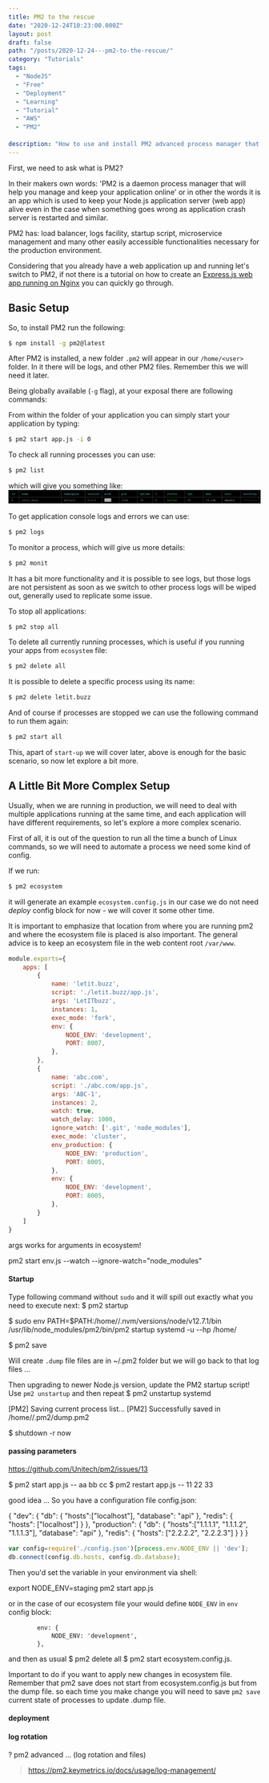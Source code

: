 ```yaml
---
title: PM2 to the rescue
date: "2020-12-24T10:23:00.000Z"
layout: post
draft: false
path: "/posts/2020-12-24---pm2-to-the-rescue/"
category: "Tutorials"
tags:
  - "NodeJS"
  - "Free"
  - "Deployment"
  - "Learning"
  - "Tutorial"
  - "AWS"
  - "PM2"

description: "How to use and install PM2 advanced process manager that can keeps alive your application in case of crash."
---
```


First, we need to ask what is PM2? 

In their makers own words: 'PM2 is a daemon process manager that will help you manage and keep your application online' or in other the words it is an app which is used to keep your Node.js application server (web app) alive even in the case when something goes wrong as application crash server is restarted and similar. 

PM2 has: load balancer, logs facility, startup script, microservice management and many other easily accessible functionalities necessary for the production environment.

Considering that you already have a web application up and running let's switch to PM2, if not there is a tutorial on how to create an [Express.js web app running on Nginx](/posts/2020-11-19---expressjs-web-app-running-on-nginx/) you can quickly go through.

## Basic Setup 

So, to install PM2 run the following:

```bash
$ npm install -g pm2@latest
```

[comment]: # (+ pm2@4.5.1 > added 198 packages from 195 contributors in 5.628s)

After PM2 is installed, a new folder `.pm2` will appear in our `/home/<user>` folder. In it there will be logs, and other PM2 files. Remember this we will need it later. 

Being globally available (`-g` flag), at your exposal there are following commands:

From within the folder of your application you can simply start your application by typing: 
```bash
$ pm2 start app.js -i 0
```

To check all running processes you can use:
```bash
$ pm2 list
```
which will give you something like:
![Process list](./1.jpg)

To get application console logs and errors we can use:
```bash
$ pm2 logs
```

To monitor a process, which will give us more details:
```bash
$ pm2 monit
```
It has a bit more functionality and it is possible to see logs, but those logs are not persistent as soon as we switch to other process logs will be wiped out, generally used to replicate some issue. 


To stop all applications:
```bash
$ pm2 stop all
```

To delete all currently running processes, which is useful if you running your apps from `ecosystem` file:
```bash
$ pm2 delete all
```

It is possible to delete a specific process using its name:
```bash
$ pm2 delete letit.buzz
```

And of course if processes are stopped we can use the following command to run them again:
```bash
$ pm2 start all
```

This, apart of `start-up` we will cover later, above is enough for the basic scenario, so now let explore a bit more.  


## A Little Bit More Complex Setup
Usually, when we are running in production, we will need to deal with multiple applications running at the same time, and each application will have different requirements, so let's explore a more complex scenario. 

First of all, it is out of the question to run all the time a bunch of Linux commands, so we will need to automate a process we need some kind of config. 


If we run:
```bash
$ pm2 ecosystem 
```
it will generate an example `ecosystem.config.js` in our case we do not need *deploy* config block for now - we will cover it some other time. 

It is important to emphasize that location from where you are running pm2 and where the ecosystem file is placed is also important. The general advice is to keep an ecosystem file in the web content root `/var/www`.


```js
module.exports={
    apps: [
        {
            name: 'letit.buzz',
            script: './letit.buzz/app.js',
            args: 'LetITbuzz',
            instances: 1,
            exec_mode: 'fork',
            env: {
                NODE_ENV: 'development',
                PORT: 8007,
            },
        },
        {
            name: 'abc.com',
            script: './abc.com/app.js',
            args: 'ABC-1',
            instances: 2,
            watch: true,
            watch_delay: 1000,
            ignore_watch: ['.git', 'node_modules'],
            exec_mode: 'cluster',
            env_production: {
                NODE_ENV: 'production',
                PORT: 8005,
            },
            env: {
                NODE_ENV: 'development',
                PORT: 8005,
            },
        }
    ]
}
```


args works for arguments in ecosystem!

pm2 start env.js --watch --ignore-watch="node_modules"





#### Startup
Type following command without `sudo` and it will spill out exactly what you need to execute next: 
$ pm2 startup

$ sudo env PATH=$PATH:/home/<user>/.nvm/versions/node/v12.7.1/bin /usr/lib/node_modules/pm2/bin/pm2 startup systemd -u <user> --hp /home/<user>


$ pm2 save

Will create `.dump` file 
files are in ~/.pm2 folder but we will go back to that log files ...

Then upgrading to newer Node.js version, update the PM2 startup script! Use `pm2 unstartup` and then repeat
$ pm2 unstartup systemd

[PM2] Saving current process list...
[PM2] Successfully saved in /home/<user>/.pm2/dump.pm2

$ shutdown -r now





#### passing parameters 
https://github.com/Unitech/pm2/issues/13

$ pm2 start app.js -- aa bb cc
$ pm2 restart app.js -- 11 22 33

good idea ...
So you have a configuration file config.json:

{
   "dev": {
        "db": {
            "hosts":["localhost"],
            "database": "api"
        },
        "redis": {
            "hosts": ["localhost"]
        }
   },
   "production": {
        "db": {
            "hosts":["1.1.1.1", "1.1.1.2", "1.1.1.3"],
            "database": "api"
        },
        "redis": {
            "hosts": ["2.2.2.2", "2.2.2.3"]
        }
   }
}

```js
var config=require('./config.json')[process.env.NODE_ENV || 'dev'];
db.connect(config.db.hosts, config.db.database);
```

Then you'd set the variable in your environment via shell:

export NODE_ENV=staging
pm2 start app.js

or in the case of our ecosystem file your would define `NODE_ENV` in `env` config block:

            env: {
                NODE_ENV: 'development',
            },

and then as usual 
$ pm2 delete all 
$ pm2 start ecosystem.config.js.

Important to do if you want to apply new changes in ecosystem file.
Remember that pm2 save does not start from ecosystem.config.js but from the dump file. so each time you make change you will need to save `pm2 save` current state of processes to update .dump file.

#### deployment 



#### log rotation
? pm2 advanced ... (log rotation and files)
> https://pm2.keymetrics.io/docs/usage/log-management/
